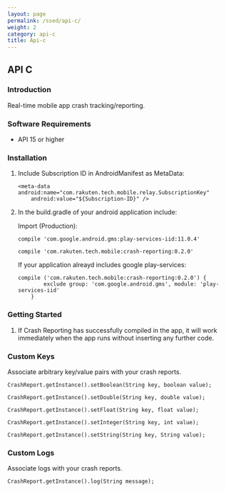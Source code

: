 ```yaml
---
layout: page
permalink: /ssed/api-c/
weight: 2
category: api-c
title: Api-c
---
```



## API C

### Introduction 
Real-time mobile app crash tracking/reporting. 

### Software Requirements
- API 15 or higher

### Installation
1.	Include Subscription ID in AndroidManifest as MetaData:

    ```
    <meta-data android:name="com.rakuten.tech.mobile.relay.SubscriptionKey"
        android:value="${Subscription-ID}" />
    ```

2.	In the build.gradle of your android application include:

    Import (Production):

    ```
    compile 'com.google.android.gms:play-services-iid:11.0.4'
    ```

    ```
    compile 'com.rakuten.tech.mobile:crash-reporting:0.2.0'
    ```

    If your application alreayd includes google play-services:

    ```
    compile ('com.rakuten.tech.mobile:crash-reporting:0.2.0') {
            exclude group: 'com.google.android.gms', module: 'play-services-iid'
        }
    ```

### Getting Started
1.	If Crash Reporting has successfully compiled in the app, it will work immediately when the app runs without inserting any further code.

### Custom Keys
Associate arbitrary key/value pairs with your crash reports.

  ```
  CrashReport.getInstance().setBoolean(String key, boolean value);
  ```

  ```
  CrashReport.getInstance().setDouble(String key, double value);
  ```

  ```
  CrashReport.getInstance().setFloat(String key, float value);
  ```

  ```
  CrashReport.getInstance().setInteger(String key, int value);
  ```

  ```
  CrashReport.getInstance().setString(String key, String value);
  ```

### Custom Logs
Associate logs with your crash reports.

  ```
  CrashReport.getInstance().log(String message);
  ```
